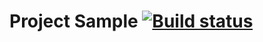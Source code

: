 # Project Sample [![Build status](https://ci.appveyor.com/api/projects/status/tgfe5jdia7353hxo?svg=true)](https://ci.appveyor.com/project/MariaKonov/setting-up-ci)